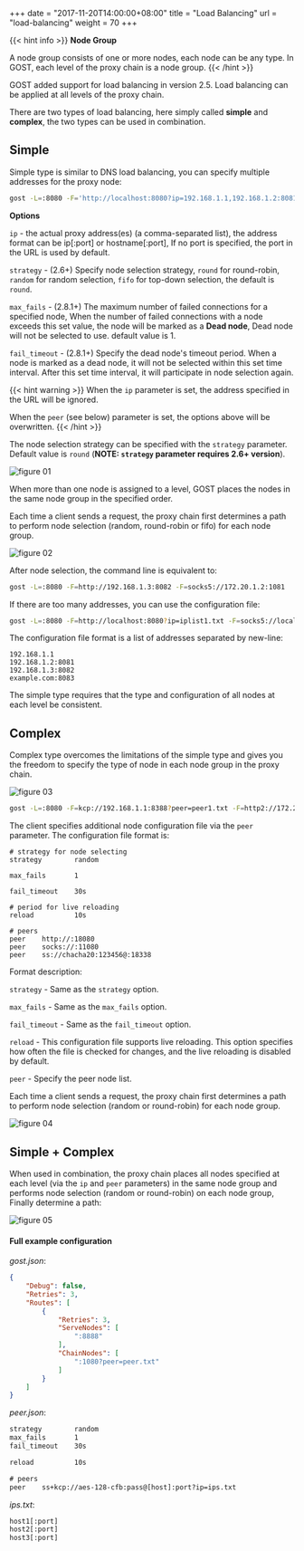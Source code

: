 +++
date = "2017-11-20T14:00:00+08:00"
title = "Load Balancing"
url = "load-balancing"
weight = 70
+++

{{< hint info >}}
**Node Group**

A node group consists of one or more nodes, each node can be any type.
In GOST, each level of the proxy chain is a node group.
{{< /hint >}}

GOST added support for load balancing in version 2.5. Load balancing can be applied at all levels of the proxy chain.

There are two types of load balancing, here simply called **simple** and **complex**, the two types can be used in combination.

## Simple

Simple type is similar to DNS load balancing, you can specify multiple addresses for the proxy node:

```bash
gost -L=:8080 -F='http://localhost:8080?ip=192.168.1.1,192.168.1.2:8081,192.168.1.3:8082&strategy=round&max_fails=1&fail_timeout=30s' -F=socks5://localhost:1080?ip=172.20.1.1:1080,172.20.1.2:1081,172.20.1.3:1082
```

 **Options**

`ip` - the actual proxy address(es) (a comma-separated list), the address format can be ip[:port] or hostname[:port], If no port is specified, the port in the URL is used by default.

`strategy` - (2.6+) Specify node selection strategy, `round` for round-robin, `random` for random selection, `fifo` for top-down selection, the default is `round`.

`max_fails` - (2.8.1+) The maximum number of failed connections for a specified node, When the number of failed connections with a node exceeds this set value, the node will be marked as a **Dead node**, Dead node will not be selected to use. default value is 1.

`fail_timeout` - (2.8.1+) Specify the dead node's timeout period. When a node is marked as a dead node, it will not be selected within this set time interval. After this set time interval, it will participate in node selection again.

{{< hint warning >}}
When the `ip` parameter is set, the address specified in the URL will be ignored.

When the `peer` (see below) parameter is set, the options above will be overwritten.
{{< /hint >}}

The node selection strategy can be specified with the `strategy` parameter. Default value is `round` (**NOTE: `strategy` parameter requires 2.6+ version**).

![figure 01](/gost/img/lb01.png)

When more than one node is assigned to a level, GOST places the nodes in the same node group in the specified order.

Each time a client sends a request, the proxy chain first determines a path to perform node selection (random, round-robin or fifo) for each node group.

![figure 02](/gost/img/lb02.png)

After node selection, the command line is equivalent to:

```bash
gost -L=:8080 -F=http://192.168.1.3:8082 -F=socks5://172.20.1.2:1081
```

If there are too many addresses, you can use the configuration file:

```bash
gost -L=:8080 -F=http://localhost:8080?ip=iplist1.txt -F=socks5://localhost:1080?ip=iplist2.txt
```

The configuration file format is a list of addresses separated by new-line:

```text
192.168.1.1
192.168.1.2:8081
192.168.1.3:8082
example.com:8083
```

The simple type requires that the type and configuration of all nodes at each level be consistent.

## Complex

Complex type overcomes the limitations of the simple type and gives you the freedom to specify the type of node in each node group in the proxy chain.

![figure 03](/gost/img/lb03.png)

```bash
gost -L=:8080 -F=kcp://192.168.1.1:8388?peer=peer1.txt -F=http2://172.20.1.1:443?peer=peer2.txt
```

The client specifies additional node configuration file via the `peer` parameter. The configuration file format is:

```text
# strategy for node selecting
strategy        random

max_fails       1

fail_timeout    30s

# period for live reloading
reload          10s

# peers
peer    http://:18080
peer    socks://:11080
peer    ss://chacha20:123456@:18338
```

Format description:

`strategy` - Same as the `strategy` option.

`max_fails` - Same as the `max_fails` option.

`fail_timeout` - Same as the `fail_timeout` option.

`reload` - This configuration file supports live reloading. This option specifies how often the file is checked for changes, and the live reloading is disabled by default.

`peer` - Specify the peer node list.

Each time a client sends a request, the proxy chain first determines a path to perform node selection (random or round-robin) for each node group.

![figure 04](/gost/img/lb04.png)

## Simple + Complex

When used in combination, the proxy chain places all nodes specified at each level (via the `ip` and `peer` parameters) in the same node group and performs node selection (random or round-robin) on each node group, Finally determine a path:

![figure 05](/gost/img/lb05.png)

#### Full example configuration

*gost.json*:

```json
{
    "Debug": false,
    "Retries": 3,
    "Routes": [
        {
            "Retries": 3,
            "ServeNodes": [
                ":8888"
            ],
            "ChainNodes": [
                ":1080?peer=peer.txt"
            ]
        }
    ]
}
```

*peer.json*:

```txt
strategy        random
max_fails       1
fail_timeout    30s

reload          10s

# peers
peer    ss+kcp://aes-128-cfb:pass@[host]:port?ip=ips.txt
```

*ips.txt*:

```txt
host1[:port]
host2[:port]
host3[:port]
```
